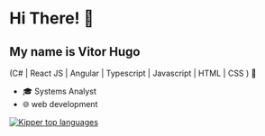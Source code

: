 <h1>Hi There! 👋</h1>





## My name is Vitor Hugo
(C# |  React JS | Angular | Typescript | Javascript | HTML | CSS ) 🚀
- 🎓 Systems Analyst
- 🌐 web development
  

<div align="left">
  
[![Kipper top languages](https://github-readme-stats.vercel.app/api/top-langs/?username=Fernanda-Kipper&theme=blue-white)](https://github.com/anuraghazra/github-readme-stats)
  
 </div>


